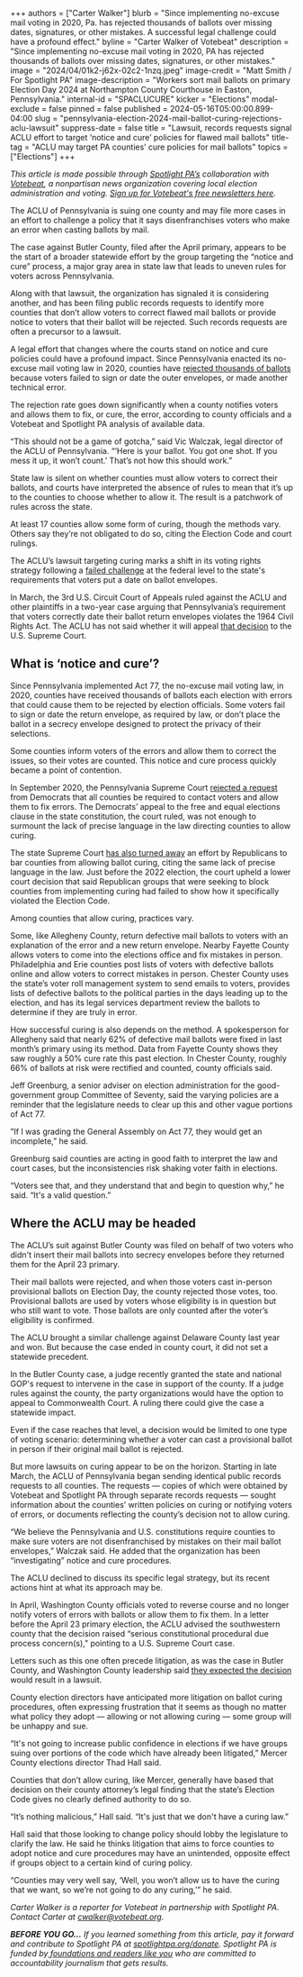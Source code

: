+++
authors = ["Carter Walker"]
blurb = "Since implementing no-excuse mail voting in 2020, Pa. has rejected thousands of ballots over missing dates, signatures, or other mistakes. A successful legal challenge could have a profound effect."
byline = "Carter Walker of Votebeat"
description = "Since implementing no-excuse mail voting in 2020, PA has rejected thousands of ballots over missing dates, signatures, or other mistakes."
image = "2024/04/01k2-j62x-02c2-1nzq.jpeg"
image-credit = "Matt Smith / For Spotlight PA"
image-description = "Workers sort mail ballots on primary Election Day 2024 at Northampton County Courthouse in Easton, Pennsylvania."
internal-id = "SPACLUCURE"
kicker = "Elections"
modal-exclude = false
pinned = false
published = 2024-05-16T05:00:00.899-04:00
slug = "pennsylvania-election-2024-mail-ballot-curing-rejections-aclu-lawsuit"
suppress-date = false
title = "Lawsuit, records requests signal ACLU effort to target ‘notice and cure’ policies for flawed mail ballots"
title-tag = "ACLU may target PA counties’ cure policies for mail ballots"
topics = ["Elections"]
+++

<em>This article is made possible through </em><a href="https://www.spotlightpa.org/"><em>Spotlight PA’s</em></a><em> collaboration with </em><a href="https://www.votebeat.org/"><em>Votebeat</em></a><em>, a nonpartisan news organization covering local election administration and voting. </em><a href="https://www.votebeat.org/newsletters/"><em>Sign up for Votebeat&#39;s free newsletters here</em></a><em>.</em>

The ACLU of Pennsylvania is suing one county and may file more cases in an effort to challenge a policy that it says disenfranchises voters who make an error when casting ballots by mail.<em></em>

The case against Butler County, filed after the April primary, appears to be the start of a broader statewide effort by the group targeting the “notice and cure” process, a major gray area in state law that leads to uneven rules for voters across Pennsylvania.

Along with that lawsuit, the organization has signaled it is considering another, and has been filing public records requests to identify more counties that don’t allow voters to correct flawed mail ballots or provide notice to voters that their ballot will be rejected. Such records requests are often a precursor to a lawsuit.

<script src="https://www.spotlightpa.org/embed.js" async></script><div data-spl-embed-version="1" data-spl-src="https://www.spotlightpa.org/embeds/newsletter/"></div>

A legal effort that changes where the courts stand on notice and cure policies could have a profound impact. Since Pennsylvania enacted its no-excuse mail voting law in 2020, counties have <a href="https://apnews.com/article/2022-midterm-elections-pennsylvania-united-states-government-a1c75c9cfc2f1bfca21ac4a4cbfe60f0">rejected thousands of ballots</a> because voters failed to sign or date the outer envelopes, or made another technical error.

The rejection rate goes down significantly when a county notifies voters and allows them to fix, or cure, the error, according to county officials and a Votebeat and Spotlight PA analysis of available data.

“This should not be a game of gotcha,” said Vic Walczak, legal director of the ACLU of Pennsylvania. “‘Here is your ballot. You got one shot. If you mess it up, it won’t count.’ That’s not how this should work.”

State law is silent on whether counties must allow voters to correct their ballots, and courts have interpreted the absence of rules to mean that it’s up to the counties to choose whether to allow it. The result is a patchwork of rules across the state.

At least 17 counties allow some form of curing, though the methods vary. Others say they’re not obligated to do so, citing the Election Code and court rulings.

The ACLU’s lawsuit targeting curing marks a shift in its voting rights strategy following a <a href="https://www.votebeat.org/pennsylvania/2024/03/29/undated-mail-ballots-third-circuit-court-ruling-materiality/">failed challenge</a> at the federal level to the state&#39;s requirements that voters put a date on ballot envelopes.

In March, the 3rd U.S. Circuit Court of Appeals ruled against the ACLU and other plaintiffs in a two-year case arguing that Pennsylvania’s requirement that voters correctly date their ballot return envelopes violates the 1964 Civil Rights Act. The ACLU has not said whether it will appeal <a href="https://www.votebeat.org/pennsylvania/2024/04/10/aclu-appeal-naacp-undated-mail-ballot/">that decision</a> to the U.S. Supreme Court.

## What is ‘notice and cure’?

Since Pennsylvania implemented Act 77, the no-excuse mail voting law, in 2020, counties have received thousands of ballots each election with errors that could cause them to be rejected by election officials. Some voters fail to sign or date the return envelope, as required by law, or don’t place the ballot in a secrecy envelope designed to protect the privacy of their selections.

Some counties inform voters of the errors and allow them to correct the issues, so their votes are counted. This notice and cure process quickly became a point of contention.

In September 2020, the Pennsylvania Supreme Court <a href="https://law.justia.com/cases/pennsylvania/supreme-court/2020/133-mm-2020-1.html">rejected a request</a> from Democrats that all counties be required to contact voters and allow them to fix errors. The Democrats’ appeal to the free and equal elections clause in the state constitution, the court ruled, was not enough to surmount the lack of precise language in the law directing counties to allow curing.

The state Supreme Court <a href="https://www.inquirer.com/politics/election/pennsylvania-ballots-notice-cure-supreme-court-20221021.html">has also turned away</a> an effort by Republicans to bar counties from allowing ballot curing, citing the same lack of precise language in the law. Just before the 2022 election, the court upheld a lower court decision that said Republican groups that were seeking to block counties from implementing curing had failed to show how it specifically violated the Election Code.

Among counties that allow curing, practices vary.

Some, like Allegheny County, return defective mail ballots to voters with an explanation of the error and a new return envelope. Nearby Fayette County allows voters to come into the elections office and fix mistakes in person. Philadelphia and Erie counties post lists of voters with defective ballots online and allow voters to correct mistakes in person. Chester County uses the state’s voter roll management system to send emails to voters, provides lists of defective ballots to the political parties in the days leading up to the election, and has its legal services department review the ballots to determine if they are truly in error.

How successful curing is also depends on the method. A spokesperson for Allegheny said that nearly 62% of defective mail ballots were fixed in last month’s primary using its method. Data from Fayette County shows they saw roughly a 50% cure rate this past election. In Chester County, roughly 66% of ballots at risk were rectified and counted, county officials said.

Jeff Greenburg, a senior adviser on election administration for the good-government group Committee of Seventy, said the varying policies are a reminder that the legislature needs to clear up this and other vague portions of Act 77.

”If I was grading the General Assembly on Act 77, they would get an incomplete,” he said.

Greenburg said counties are acting in good faith to interpret the law and court cases, but the inconsistencies risk shaking voter faith in elections.

“Voters see that, and they understand that and begin to question why,” he said. “It&#39;s a valid question.”

## Where the ACLU may be headed

The ACLU’s suit against Butler County was filed on behalf of two voters who didn&#39;t insert their mail ballots into secrecy envelopes before they returned them for the April 23 primary.

Their mail ballots were rejected, and when those voters cast in-person provisional ballots on Election Day, the county rejected those votes, too. Provisional ballots are used by voters whose eligibility is in question but who still want to vote. Those ballots are only counted after the voter’s eligibility is confirmed.

The ACLU brought a similar challenge against Delaware County last year and won. But because the case ended in county court, it did not set a statewide precedent.

In the Butler County case, a judge recently granted the state and national GOP&#39;s request to intervene in the case in support of the county. If a judge rules against the county, the party organizations would have the option to appeal to Commonwealth Court. A ruling there could give the case a statewide impact.

Even if the case reaches that level, a decision would be limited to one type of voting scenario: determining whether a voter can cast a provisional ballot in person if their original mail ballot is rejected.

But more lawsuits on curing appear to be on the horizon. Starting in late March, the ACLU of Pennsylvania began sending identical public records requests to all counties. The requests — copies of which were obtained by Votebeat and Spotlight PA through separate records requests — sought information about the counties’ written policies on curing or notifying voters of errors, or documents reflecting the county’s decision not to allow curing.

“We believe the Pennsylvania and U.S. constitutions require counties to make sure voters are not disenfranchised by mistakes on their mail ballot envelopes,” Walczak said. He added that the organization has been “investigating” notice and cure procedures.

The ACLU declined to discuss its specific legal strategy, but its recent actions hint at what its approach may be.

In April, Washington County officials voted to reverse course and no longer notify voters of errors with ballots or allow them to fix them. In a letter before the April 23 primary election, the ACLU advised the southwestern county that the decision raised “serious constitutional procedural due process concern(s),” pointing to a U.S. Supreme Court case.

Letters such as this one often precede litigation, as was the case in Butler County, and Washington County leadership said <a href="https://www.observer-reporter.com/news/local-news/2024/apr/12/washington-county-wont-allow-voters-to-cure-defective-mail-in-ballots/">they expected the decision</a> would result in a lawsuit.

County election directors have anticipated more litigation on ballot curing procedures, often expressing frustration that it seems as though no matter what policy they adopt — allowing or not allowing curing — some group will be unhappy and sue.

<script src="https://www.spotlightpa.org/embed.js" async></script><div data-spl-embed-version="1" data-spl-src="https://www.spotlightpa.org/embeds/donate/"></div>

“It&#39;s not going to increase public confidence in elections if we have groups suing over portions of the code which have already been litigated,” Mercer County elections director Thad Hall said.

Counties that don’t allow curing, like Mercer, generally have based that decision on their county attorney’s legal finding that the state’s Election Code gives no clearly defined authority to do so.

“It’s nothing malicious,” Hall said. “It&#39;s just that we don&#39;t have a curing law.”

Hall said that those looking to change policy should lobby the legislature to clarify the law. He said he thinks litigation that aims to force counties to adopt notice and cure procedures may have an unintended, opposite effect if groups object to a certain kind of curing policy.

“Counties may very well say, ‘Well, you won’t allow us to have the curing that we want, so we’re not going to do any curing,’” he said.

<em>Carter Walker is a reporter for Votebeat in partnership with Spotlight PA. Contact Carter at </em><a href="mailto:cwalker@votebeat.org"><em>cwalker@votebeat.org</em></a><em>.</em>

<strong><em>BEFORE YOU GO…</em></strong><em> If you learned something from this article, pay it forward and contribute to Spotlight PA at </em><a href="http://spotlightpa.org/donate"><em>spotlightpa.org/donate</em></a><em>. Spotlight PA is funded by</em><a href="https://www.spotlightpa.org/support"><em> foundations and readers like you</em></a><em> who are committed to accountability journalism that gets results.</em>

